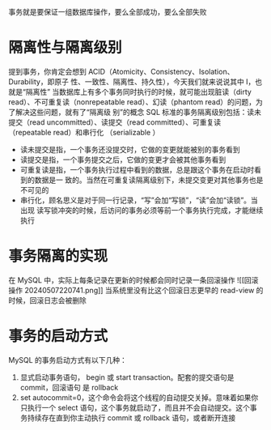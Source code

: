 事务就是要保证一组数据库操作，要么全部成功，要么全部失败
# 隔离性与隔离级别
提到事务，你肯定会想到 ACID（Atomicity、Consistency、Isolation、Durability，即原子 性、一致性、隔离性、持久性），今天我们就来说说其中 I，也就是“隔离性”
当数据库上有多个事务同时执行的时候，就可能出现脏读（dirty read）、不可重复读（nonrepeatable read）、幻读（phantom read）的问题，为了解决这些问题，就有了“隔离级 别”的概念
SQL 标准的事务隔离级别包括：读未提交（read uncommitted）、读提交（read committed）、可重复读（repeatable read）和串行化 （serializable ）
* 读未提交是指，一个事务还没提交时，它做的变更就能被别的事务看到
* 读提交是指，一个事务提交之后，它做的变更才会被其他事务看到
* 可重复读是指，一个事务执行过程中看到的数据，总是跟这个事务在启动时看到的数据是一 致的。当然在可重复读隔离级别下，未提交变更对其他事务也是不可见的
* 串行化，顾名思义是对于同一行记录，“写”会加“写锁”，“读”会加“读锁”。当出现 读写锁冲突的时候，后访问的事务必须等前一个事务执行完成，才能继续执行
# 事务隔离的实现
在 MySQL 中，实际上每条记录在更新的时候都会同时记录一条回滚操作
![[回滚操作 20240507220741.png]]
当系统里没有比这个回滚日志更早的 read-view 的时候，回滚日志会被删除
# 事务的启动方式
MySQL 的事务启动方式有以下几种：
1. 显式启动事务语句， begin 或 start transaction。配套的提交语句是 commit，回滚语句 是 rollback
2. set autocommit=0，这个命令会将这个线程的自动提交关掉。意味着如果你只执行一个 select 语句，这个事务就启动了，而且并不会自动提交。这个事务持续存在直到你主动执行 commit 或 rollback 语句，或者断开连接
